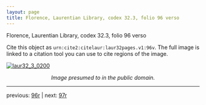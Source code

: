 ```yaml
---
layout: page
title: Florence, Laurentian Library, codex 32.3, folio 96 verso
---
```


Florence, Laurentian Library, codex 32.3, folio 96 verso

Cite this object as `urn:cite2:citelaur:laur32pages.v1:96v`.  The full image is linked to a citation tool you can use to cite regions of the image.

[![laur32_3_0200](http://www.homermultitext.org/iipsrv?IIIF=/project/homer/pyramidal/deepzoom/citelaur/laur32imgs/v1/laur32_3_0200.tif/full/800,/0/default.jpg)](http://www.homermultitext.org/ict2/?urn=urn:cite2:citelaur:laur32imgs.v1:laur32_3_0200) 

<p style="text-align: center; font-style: italic;">Image presumed to in the public domain.</p>

---

previous: [96r](../96r/) | next: [97r](../97r/)